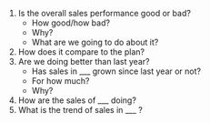 1. Is the overall sales performance good or bad?
	- How good/how bad?
	- Why?
	- What are we going to do about it?
2. How does it compare to the plan?
3. Are we doing better than last year?
	- Has sales in ___ grown since last year or not?
	- For how much?
	- Why?
4. How are the sales of ___ doing?
5. What is the trend of sales in ___ ?

